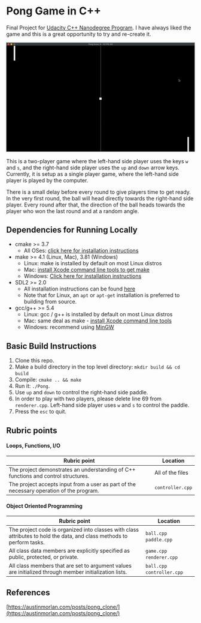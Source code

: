 # Pong Game in C++

Final Project for [Udacity C++ Nanodegree Program](https://www.udacity.com/course/c-plus-plus-nanodegree--nd213). I have always liked the game and this is a great opportunity to try and re-create it.

<img src="Pong.gif"/>

This is a two-player game where the left-hand side player uses the keys `w` and `s`, and the right-hand side player uses the `up` and `down` arrow keys. Currently, it is setup as a single player game, where the left-hand side player is played by the computer. 

There is a small delay before every round to give players time to get ready. In the very first round, the ball will head directly towards the right-hand side player. Every round after that, the direction of the ball heads towards the player who won the last round and at a random angle. 

## Dependencies for Running Locally
* cmake >= 3.7
  * All OSes: [click here for installation instructions](https://cmake.org/install/)
* make >= 4.1 (Linux, Mac), 3.81 (Windows)
  * Linux: make is installed by default on most Linux distros
  * Mac: [install Xcode command line tools to get make](https://developer.apple.com/xcode/features/)
  * Windows: [Click here for installation instructions](http://gnuwin32.sourceforge.net/packages/make.htm)
* SDL2 >= 2.0
  * All installation instructions can be found [here](https://wiki.libsdl.org/Installation)
  * Note that for Linux, an `apt` or `apt-get` installation is preferred to building from source.
* gcc/g++ >= 5.4
  * Linux: gcc / g++ is installed by default on most Linux distros
  * Mac: same deal as make - [install Xcode command line tools](https://developer.apple.com/xcode/features/)
  * Windows: recommend using [MinGW](http://www.mingw.org/)

## Basic Build Instructions

1. Clone this repo.
2. Make a build directory in the top level directory: `mkdir build && cd build`
3. Compile: `cmake .. && make`
4. Run it: `./Pong`.
5. Use `up` and `down` to control the right-hand side paddle.
6. In order to play with two players, please delete line 69 from `renderer.cpp`. Left-hand side player uses `w` and `s` to control the paddle.
7. Press the `esc` to quit.

## Rubric points

#### Loops, Functions, I/O
| Rubric point  | Location |
| ------------- | ------------- |
| The project demonstrates an understanding of C++ functions and control structures.  |   All of the files
|The project accepts input from a user as part of the necessary operation of the program.|`controller.cpp`|

#### Object Oriented Programming
| Rubric point  | Location |
| ------------- | ------------- |
| The project code is organized into classes with class attributes to hold the data, and class methods to perform tasks. | `ball.cpp` `paddle.cpp`
|All class data members are explicitly specified as public, protected, or private. |`game.cpp` `renderer.cpp`|
|All class members that are set to argument values are initialized through member initialization lists.|`ball.cpp` `controller.cpp`|

## References

[https://austinmorlan.com/posts/pong_clone/](https://austinmorlan.com/posts/pong_clone/)

